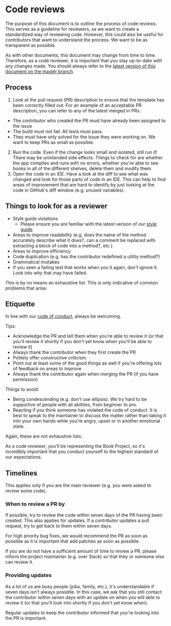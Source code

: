 # Code reviews

The purpose of this document is to outline the process of code reviews. This serves as a guideline for reviewers, sa we want to create a standardized way of reviewing code.
However, this could also be useful for contributors that want to understand the process. We want to be as transparent as possible.

As with other documents, this document may change from time to time. Therefore, as a code reviewer, it is important that you stay up-to-date with any changes made.
You should always refer to the [latest version of this document on the master branch](https://github.com/knjk04/book-project/blob/master/.github/CODE_REVIEWS.md).

## Process

1. Look at the pull request (PR) description to ensure that the template has been correctly filled out. For an example of an acceptable PR description,
you can refer to any of the latest merged in PRs.
  - The contributor who created the PR must have already been assigned to the issue
  - The build must not fail. All tests must pass.
  - They must have only solved for the issue they were working on. We want to keep PRs as small as possible.
2. Run the code. Even if the change looks small and isolated, still run it! There may be unintended side effects. Things to check for are whether the app
compiles and runs with no errors, whether you're able to see books in all of the different shelves, delete them and modify them.
4. Open the code in an IDE. Have a look at the diff to see what was changed and look for those parts of code in an IDE. This can help to find areas of improvement
that are hard to identify by just looking at the code in GitHub's diff window (e.g. unused variables).

## Things to look for as a reviewer

- Style guide violations
  - Please ensure you are familiar with the latest version of our [style guide](https://github.com/knjk04/book-project/blob/master/STYLEGUIDE.md).
- Areas to improve readability (e.g. does the name of the method accurately describe what it does?, can a comment be replaced with extracting a block of code into
a method?, etc.)
- Areas to improve efficiency
- Code duplication (e.g. has the contributor redefined a utility method?)
- Grammatical mistakes
- If you seen a failing test that works when you it again, don't ignore it. Look into why that may have failed.

This is by no means an exhaustive list. This is only indicative of common problems that arise.

## Etiquette

In line with our [code of conduct](https://github.com/knjk04/book-project/blob/master/CODE_OF_CONDUCT.md), always be welcoming.

Tips:
- Acknowledge the PR and tell them when you're able to review it (or that you'll review it shortly if you don't yet know when you'll be able to review it)
- Always thank the contributor when they first create the PR
- Politely offer constructive criticism. 
- Point out at least some of the good things as well if you're offering lots of feedback on areas to improve
- Always thank the contributor again when merging the PR (if you have permission)

Things to avoid:
- Being condescending (e.g. don't use ellipsis). We try hard to be supportive of people with all abilities, from beginner to pro.
- Reacting if you think someone has violated the code of conduct. It is best to speak to the maintainer to discuss the matter rather than taking it into your
own hands while you're angry, upset or in another emotional state.

Again, these are not exhaustive lists. 

As a code reviewer, you'll be representing the Book Project, so it's incredibly important that you conduct yourself to
the highest standard of our expectations.

## Timelines

This applies only if you are the main reviewer (e.g. you were asked to review some code).

### When to review a PR by

If possible, try to review the code within seven days of the PR having been created. This also applies for updates. If a contributor updates a pull request,
try to get back to them within seven days.

For high priority bug fixes, we would recommend the PR as soon as possible as it is important that add patches as soon as possible. 

If you are do not have a sufficient amount of time to review a PR, please inform the project maintainer (e.g. over Slack) so that they or someone else can review it.

### Providing updates

As a lot of us are busy people (jobs, family, etc.), it's understandable if seven days isn't always possible. In this case, we ask that you still contact the
contributor within seven days with an update on when you will able to review it (or that you'll look into shortly if you don't yet know when). 

Regular updates to keep the contributor informed that you're looking into the PR is important.
